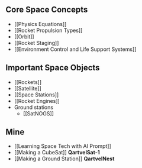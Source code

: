 ## Core Space Concepts
- [[Physics Equations]]
- [[Rocket Propulsion Types]]
- [[Orbit]]
- [[Rocket Staging]]
- [[Environment Control and Life Support Systems]]

## Important Space Objects
- [[Rockets]]
- [[Satellite]]
- [[Space Stations]]
- [[Rocket Engines]]
- Ground stations
    - [[SatNOGS]]

## Mine
- [[Learning Space Tech with AI Prompt]]
- [[Making a CubeSat]] **QartvelSat-1**
- [[Making a Ground Station]] **QartvelNest**

